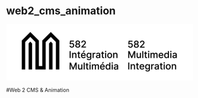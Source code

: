 # web2_cms_animation
![582 Multimedia](https://github.com/582Multimedia/.github/blob/main/img/logo/logo_582_bil_k.png)

#Web 2 CMS &amp; Animation
